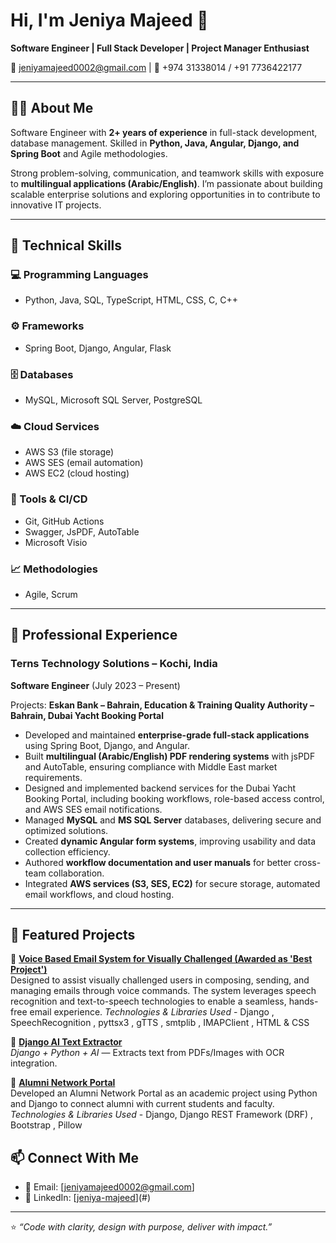 # Hi, I'm Jeniya Majeed 👋

**Software Engineer | Full Stack Developer | Project Manager Enthusiast**

 📧 jeniyamajeed0002@gmail.com | 📱 +974 31338014  / +91 7736422177

---

## 👩‍💻 About Me
Software Engineer with **2+ years of experience** in full-stack development, database management. Skilled in **Python, Java, Angular, Django, and Spring Boot** and Agile methodologies.  

Strong problem-solving, communication, and teamwork skills with exposure to **multilingual applications (Arabic/English)**. I’m passionate about building scalable enterprise solutions and exploring opportunities in to contribute to innovative IT projects.

---

## 🚀 Technical Skills

### 💻 Programming Languages
- Python, Java, SQL, TypeScript, HTML, CSS, C, C++

### ⚙️ Frameworks
- Spring Boot, Django, Angular, Flask

### 🗄 Databases
- MySQL, Microsoft SQL Server, PostgreSQL

### ☁️ Cloud Services
- AWS S3 (file storage)  
- AWS SES (email automation)  
- AWS EC2 (cloud hosting)  

### 🔧 Tools & CI/CD
- Git, GitHub Actions  
- Swagger, JsPDF, AutoTable  
- Microsoft Visio  

### 📈 Methodologies
- Agile, Scrum  

---

## 🏢 Professional Experience

### Terns Technology Solutions – Kochi, India  
**Software Engineer** (July 2023 – Present)  

Projects: **Eskan Bank – Bahrain, Education & Training Quality Authority – Bahrain, Dubai Yacht Booking Portal**  

- Developed and maintained **enterprise-grade full-stack applications** using Spring Boot, Django, and Angular.  
- Built **multilingual (Arabic/English) PDF rendering systems** with jsPDF and AutoTable, ensuring compliance with Middle East market requirements.
- Designed and implemented backend services for the Dubai Yacht Booking Portal, including booking workflows, role-based access control, and AWS SES email notifications.
- Managed **MySQL** and **MS SQL Server** databases, delivering secure and optimized solutions.  
- Created **dynamic Angular form systems**, improving usability and data collection efficiency.  
- Authored **workflow documentation and user manuals** for better cross-team collaboration.  
- Integrated **AWS services (S3, SES, EC2)** for secure storage, automated email workflows, and cloud hosting.  

---

## 📌 Featured Projects

🔹 **[Voice Based Email System for Visually Challenged (Awarded as 'Best Project')](https://github.com/jeniya-majeed/voice-based-email.git)**  
Designed to assist visually challenged users in composing, sending, and managing emails through voice commands. The system leverages speech recognition and text-to-speech technologies to enable a seamless, hands-free email experience.
*Technologies & Libraries Used* - Django , SpeechRecognition , pyttsx3 , gTTS , smtplib , IMAPClient , HTML & CSS 

🔹 **[Django AI Text Extractor](#)**  
*Django + Python + AI* — Extracts text from PDFs/Images with OCR integration.  

🔹 **[Alumni Network Portal](https://github.com/jeniya-majeed/Alumni-network-portal.git)**  
Developed an Alumni Network Portal as an academic project using Python and Django to connect alumni with current students and faculty.
*Technologies & Libraries Used* - Django, Django REST Framework (DRF) , Bootstrap , Pillow   

 
## 📫 Connect With Me
- 📧 Email: [jeniyamajeed0002@gmail.com]
- 💼 LinkedIn: [[jeniya-majeed](https://www.linkedin.com/in/jeniya-majeed-t-372b0a246)](#)  

---
⭐️ *“Code with clarity, design with purpose, deliver with impact.”*
